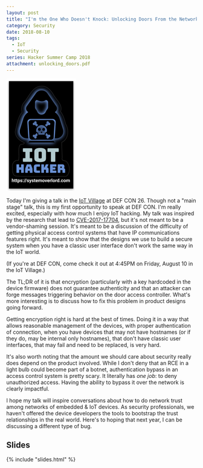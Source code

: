 ```yaml
---
layout: post
title: "I'm the One Who Doesn't Knock: Unlocking Doors From the Network"
category: Security
date: 2018-08-10
tags:
  - IoT
  - Security
series: Hacker Summer Camp 2018
attachment: unlocking_doors.pdf
---
```


![IoT Hacker](/img/blog/iot_hacker.png)

Today I'm giving a talk in the [IoT Village](https://www.iotvillage.org) at DEF
CON 26.  Though not a "main stage" talk, this is my first opportunity to speak
at DEF CON.  I'm really excited, especially with how much I enjoy IoT hacking.
My talk was inspired by the research that lead to
[CVE-2017-17704](/2017/12/18/cve-2017-17704-broken-cryptography-in-istar-ultra-ip-acm-by-software-house.html),
but it's not meant to be a vendor-shaming session.  It's meant to be a
discussion of the difficulty of getting physical access control systems that
have IP communications features right.  It's meant to show that the designs we
use to build a secure system when you have a classic user interface don't work
the same way in the IoT world.

(If you're at DEF CON, come check it out at 4:45PM on Friday, August 10 in the
IoT Village.)

<!--more-->

The TL;DR of it is that encryption (particularly with a key hardcoded in the
device firmware) does not guarantee authenticity and that an attacker can forge
messages triggering behavior on the door access controller.  What's more
interesting is to discuss how to fix this problem in product designs going
forward.

Getting encryption right is hard at the best of times.  Doing it in a way that
allows reasonable management of the devices, with proper authentication of
connection, when you have devices that may not have hostnames (or if they do,
may be internal only hostnames), that don't have classic user interfaces, that
may fail and need to be replaced, is very hard.

It's also worth noting that the amount we should care about security really does
depend on the product involved.  While I don't deny that an RCE in a light bulb
could become part of a botnet, authentication bypass in an access control system
is pretty scary.  It literally has *one job*: to deny unauthorized access.
Having the ability to bypass it over the network is clearly impactful.

I hope my talk will inspire conversations about how to do network trust among
networks of embedded & IoT devices.  As security professionals, we haven't
offered the device developers the tools to bootstrap the trust relationships in
the real world.  Here's to hoping that next year, I can be discussing a
different type of bug.

## Slides ##

{% include "slides.html" %}
